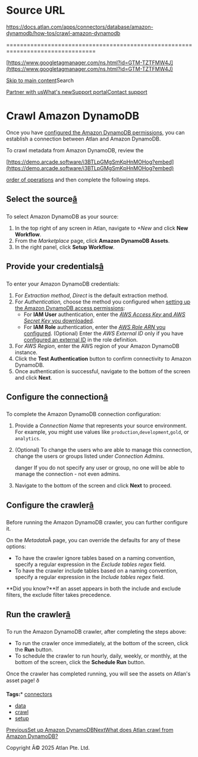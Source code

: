 # Source URL
https://docs.atlan.com/apps/connectors/database/amazon-dynamodb/how-tos/crawl-amazon-dynamodb

================================================================================

<!--
canonical: https://docs.atlan.com/apps/connectors/database/amazon-dynamodb/how-tos/crawl-amazon-dynamodb
link-alternate: https://docs.atlan.com/apps/connectors/database/amazon-dynamodb/how-tos/crawl-amazon-dynamodb
meta-description: Once you have [configured the Amazon DynamoDB permissions](/apps/connectors/database/amazon-dynamodb/how-tos/set-up-amazon-dynamodb), you can establish a connection between Atlan and Amazon DynamoDB.
meta-docsearch:docusaurus_tag: docs-default-current
meta-docsearch:language: en
meta-docsearch:version: current
meta-docusaurus_locale: en
meta-docusaurus_tag: docs-default-current
meta-docusaurus_version: current
meta-generator: Docusaurus v3.8.1
meta-og-description: Once you have [configured the Amazon DynamoDB permissions](/apps/connectors/database/amazon-dynamodb/how-tos/set-up-amazon-dynamodb), you can establish a connection between Atlan and Amazon DynamoDB.
meta-og-locale: en
meta-og-title: Crawl Amazon DynamoDB | Atlan Documentation
meta-og-url: https://docs.atlan.com/apps/connectors/database/amazon-dynamodb/how-tos/crawl-amazon-dynamodb
meta-twitter:card: summary_large_image
meta-viewport: width=device-width,initial-scale=1
title: Crawl Amazon DynamoDB | Atlan Documentation
-->

[https://www.googletagmanager.com/ns.html?id=GTM-TZTFMW4J](https://www.googletagmanager.com/ns.html?id=GTM-TZTFMW4J)

[Skip to main content](#__docusaurus_skipToContent_fallback)Search

[Partner with us](https://docs.google.com/forms/d/e/1FAIpQLScuAIhCm2GS7YFstrOjawbP8J7PUmOynQo7wI2yGCcCyEcVSw/viewform)[What's new](https://shipped.atlan.com/)[Support portal](https://atlan.zendesk.com/auth/v2/login/signin?return_to=https%3A%2F%2Fatlan.zendesk.com%2Fhc%2Fen-us&theme=hc&locale=en-us&brand_id=1900000425113&auth_origin=1900000425113%2Cfalse%2Ctrue)[Contact support](/support/submit-request)

Crawl Amazon DynamoDB
=====================

Once you have [configured the Amazon DynamoDB permissions](/apps/connectors/database/amazon-dynamodb/how-tos/set-up-amazon-dynamodb), you can establish a connection between Atlan and Amazon DynamoDB.

To crawl metadata from Amazon DynamoDB, review the

[https://demo.arcade.software/i3BTLpGMgSmKpHnMOHog?embed](https://demo.arcade.software/i3BTLpGMgSmKpHnMOHog?embed)

[order of operations](/product/connections/how-tos/order-workflows) and then complete the following steps.

Select the source[â](#select-the-source "Direct link to Select the source")
-----------------------------------------------------------------------------

To select Amazon DynamoDB as your source:

1. In the top right of any screen in Atlan, navigate to *\+New* and click **New Workflow**.
2. From the *Marketplace* page, click **Amazon DynamoDB Assets**.
3. In the right panel, click **Setup Workflow**.

Provide your credentials[â](#provide-your-credentials "Direct link to Provide your credentials")
--------------------------------------------------------------------------------------------------

To enter your Amazon DynamoDB credentials:

1. For *Extraction method*, *Direct* is the default extraction method.
2. For *Authentication,* choose the method you configured when [setting up the Amazon DynamoDB access permissions](/apps/connectors/database/amazon-dynamodb/how-tos/set-up-amazon-dynamodb):
    * For **IAM User** authentication, enter the [*AWS Access Key* and *AWS Secret Key* you downloaded](/apps/connectors/database/amazon-dynamodb/how-tos/set-up-amazon-dynamodb).
    * For **IAM Role** authentication, enter the [*AWS Role ARN* you configured](/apps/connectors/database/amazon-dynamodb/how-tos/set-up-amazon-dynamodb). (Optional) Enter the *AWS External ID* only if you have [configured an external ID](/apps/connectors/database/amazon-dynamodb/how-tos/set-up-amazon-dynamodb) in the role definition.
3. For *AWS Region*, enter the AWS region of your Amazon DynamoDB instance.
4. Click the **Test Authentication** button to confirm connectivity to Amazon DynamoDB.
5. Once authentication is successful, navigate to the bottom of the screen and click **Next**.

Configure the connection[â](#configure-the-connection "Direct link to Configure the connection")
--------------------------------------------------------------------------------------------------

To complete the Amazon DynamoDB connection configuration:

1. Provide a *Connection Name* that represents your source environment. For example, you might use values like `production`,`development`,`gold`, or `analytics`.
2. (Optional) To change the users who are able to manage this connection, change the users or groups listed under *Connection Admins*.

    danger If you do not specify any user or group, no one will be able to manage the connection \- not even admins.
3. Navigate to the bottom of the screen and click **Next** to proceed.

Configure the crawler[â](#configure-the-crawler "Direct link to Configure the crawler")
-----------------------------------------------------------------------------------------

Before running the Amazon DynamoDB crawler, you can further configure it.

On the *Metadata*Â page, you can override the defaults for any of these options:

* To have the crawler ignore tables based on a naming convention, specify a regular expression in the *Exclude tables regex* field.
* To have the crawler include tables based on a naming convention, specify a regular expression in the *Include tables regex* field.

**Did you know?**If an asset appears in both the include and exclude filters, the exclude filter takes precedence.

Run the crawler[â](#run-the-crawler "Direct link to Run the crawler")
-----------------------------------------------------------------------

To run the Amazon DynamoDB crawler, after completing the steps above:

* To run the crawler once immediately, at the bottom of the screen, click the **Run** button.
* To schedule the crawler to run hourly, daily, weekly, or monthly, at the bottom of the screen, click the **Schedule Run** button.

Once the crawler has completed running, you will see the assets on Atlan's asset page! ð

**Tags:*** [connectors](/tags/connectors)
* [data](/tags/data)
* [crawl](/tags/crawl)
* [setup](/tags/setup)

[PreviousSet up Amazon DynamoDB](/apps/connectors/database/amazon-dynamodb/how-tos/set-up-amazon-dynamodb)[NextWhat does Atlan crawl from Amazon DynamoDB?](/apps/connectors/database/amazon-dynamodb/references/what-does-atlan-crawl-from-amazon-dynamodb)

Copyright Â© 2025 Atlan Pte. Ltd.

